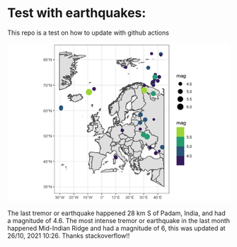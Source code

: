 <!-- README.md is generated from README.Rmd. Please edit that file -->

Test with earthquakes:
======================

This repo is a test on how to update with github actions

![](man/figures/README-unnamed-chunk-2-1.png)

The last tremor or earthquake happened 28 km S of Padam, India, and had
a magnitude of 4.6. The most intense tremor or earthquake in the last
month happened Mid-Indian Ridge and had a magnitude of 6, this was
updated at 26/10, 2021 10:26. Thanks stackoverflow!!
